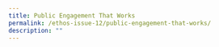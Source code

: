 ```yaml
---
title: Public Engagement That Works
permalink: /ethos-issue-12/public-engagement-that-works/
description: ""
---
```

